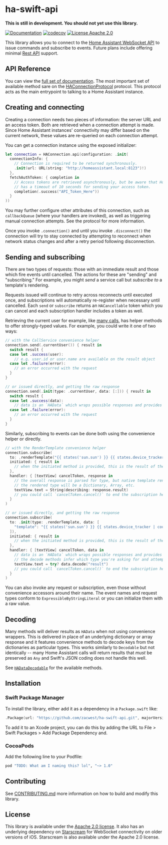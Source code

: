 # ha-swift-api

**This is still in development. You should not yet use this library.**

[![Documentation](https://zacwest.github.io/ha-swift-api/badge.svg)](https://zacwest.github.io/ha-swift-api/) [![codecov](https://codecov.io/gh/zacwest/ha-swift-api/branch/main/graph/badge.svg?token=M0ZUCTQMBM)](https://codecov.io/gh/zacwest/ha-swift-api) [![License Apache 2.0](https://img.shields.io/badge/license-Apache%202.0-green.svg?style=flat)](https://github.com/zacwest/ha-swift-api/blob/master/LICENSE)

This library allows you to connect to the [Home Assistant WebSocket API](https://developers.home-assistant.io/docs/api/websocket) to issue commands and subscribe to events. Future plans include offering minimal [Rest API](https://developers.home-assistant.io/docs/api/rest) support.

## API Reference

You can view the [full set of documentation](https://zacwest.github.io/ha-swift-api/). The most important set of available method sare on the [HAConnectionProtocol](https://zacwest.github.io/ha-swift-api/Protocols/HAConnectionProtocol.html) protocol. This protocol acts as the main entrypoint to talking to a Home Assistant instance.

## Creating and connecting

Creating a connection needs two pieces of information: the server URL and an access token. Both are retrieved when a connection attempt is made. Since Home Assistant instances' connectivity may differ based on the current network, these values are re-queried on each connection attempt.

You can get a connection instance using the exposed initializer:

```swift
let connection = HAConnection.api(configuration: .init(
  connectionInfo: {
    // Connection is required to be returned synchronously.
    .init(url: URL(string: "http://homeassistant.local:8123")!)
  },
  fetchAuthToken: { completion in
    // Access tokens are retrieved asynchronously, but be aware that Home Assistant
    // has a timeout of 10 seconds for sending your access token.
    completion(.success("API_Token_Here"))
  }
))
```

You may further configure other attributes of this connection, such as `callbackQueue` (where your handlers are invoked), as well as triggering manual connection attempts. See the protocol for more information.

Once you invoke `.connection()` and until you invoke `.disconnect()` the connection will try to stay connected by attempting to reconnect when network status changes and after a retry period following disconnection.

## Sending and subscribing

There are two types of requests: those with an immediate result and those which fire events until cancelled. The actions for these are "sending" and "subscribing." For example, you might _send_ a service call but _subscribe to_ a template's rendering.

Requests issued will continue to retry across reconnects until executed once, and subscriptions will automatically re-register when necessary until cancelled. Each `send` or `subscribe` returns an `HACancellable` token which you can cancel and each subscription handler includes a token as well.

Retrieving the current user for example, like [many calls](tree/main/Source/Convenience), has helper methods to offer strongly-typed values. For example, you could write it one of two ways:

```swift
// with the CallService convenience helper
connection.send(.currentUser()) { result in
  switch result {
  case let .success(user):
    // e.g. user.id or user.name are available on the result object
  case let .failure(error):
    // an error occurred with the request
  }
}

// or issued directly, and getting the raw response
connection.send(.init(type: .currentUser, data: [:])) { result in
  switch result {
  case let .success(data):
    // data is an `HAData` which wraps possible responses and provides decoding
  case let .failure(error):
    // an error occurred with the request
  }
}
```

Similarly, subscribing to events can be done both using the convenience helper or directly. 

```swift
// with the RenderTemplate convenience helper
connection.subscribe(
  to: .renderTemplate("{{ states('sun.sun') }} {{ states.device_tracker | count }}"),
  initiated: { result in
    // when the initiated method is provided, this is the result of the subscription
  },
  handler: { [textView] cancelToken, response in
    // the overall response is parsed for type, but native template rendering means
    // the rendered type will be a Dictionary, Array, etc.
    textView.text = String(describing: response.result)
    // you could call `cancelToken.cancel()` to end the subscription here if desired
  }
)

// or issued directly, and getting the raw response
connection.subscribe(
  to: .init(type: .renderTemplate, data: [
    "template": "{{ states('sun.sun') }} {{ states.device_tracker | count }}"
  ]),
  initiated: { result in
    // when the initiated method is provided, this is the result of the subscription
  },
  handler: { [textView] cancelToken, data in
    // data is an `HAData` which wraps possible responses and provides decoding
    // the decode methods infer which type you're asking for and attempt to convert
    textView.text = try? data.decode("result")
    // you could call `cancelToken.cancel()` to end the subscription here if desired
  }
)  
```

You can also invoke any request or subscription, even those without convenience accessors around their name. The event names and request types conform to `ExpressibleByStringLiteral` or you can initialize them with a raw value.

## Decoding

Many methods will deliver results as `HAData` when not using convenience wrappers. This is delivered in place of an underlying dictionary or array response and it features convenience methods to decode keys from the dictionaries as particular types. This works similarly to `Decodable` but not identically -- many Home Assistant calls will return results that _must_ be preserved as `Any` and Swift's JSON coding does not handle this well.

See [`HADataDecodable`](Source/Data/HADataDecodable.swift) for the available methods.

## Installation

### Swift Package Manager

To install the library, either add it as a dependency in a `Package.swift` like:

```swift
.Package(url: "https://github.com/zacwest/ha-swift-api.git", majorVersion: 1)
```

To add it to an Xcode project, you can do this by adding the URL to File > Swift Packages > Add Package Dependency and.

### CocoaPods
Add the following line to your Podfile:

```ruby
pod "TODO: What am I naming this? lol", "~> 1.0"
```

## Contributing
See [CONTRIBUTING.md](CONTRIBUTING.md) more information on how to build and modify this library.

## License
This library is available under the [Apache 2.0 license](LICENSE.md). It also has an underlying dependency on [Starscream](https://github.com/daltoniam/Starscream) for WebSocket connectivity on older versions of iOS. Starscream is also available under the Apache 2.0 license.

